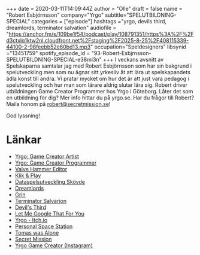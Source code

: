 +++ 
date = 2020-03-11T14:09:44Z
author = "Olle"
draft = false
name = "Robert Esbjörnsson"
company="Yrgo"
subtitle="SPELUTBILDNING-SPECIAL"
categories = ["episode"]
hashtags ="yrgo, devils third, dreamlords, terminator salvation"
audiofile = "https://anchor.fm/s/109be1f54/podcast/play/108791351/https%3A%2F%2Fd3ctxlq1ktw2nl.cloudfront.net%2Fstaging%2F2025-8-25%2F408115339-44100-2-98feebb52e60bd13.mp3"
occupation="Speldesigners"
libsynid ="13451759"
spotify_episode_id = "93-Robert-Esbjrnsson-SPELUTBILDNING-SPECIAL-e38mi3n"
+++ 
I veckans avsnitt av Spelskaparna samtalar jag med Robert Esbjörnsson som har sin bakgrund i spelutveckling men som nu ägnar sitt yrkesliv åt att lära ut spelskapandets ädla konst till andra. Vi pratar mycket om hur det är att just vara pedagog i spelutveckling och hur man som lärare aldrig slutar lära sig. Robert driver utbildningen Game Creator Programmer hos Yrgo i Göteborg. Låter det som en utbildning för dig? Mer info hittar du på yrgo.se. Har du frågor till Robert?
Maila honom på robert@secretmission.se!

God lyssning!

# Länkar
* [Yrgo: Game Creator Artist](https://yrgo.se/utbildningar/game-creator-artist/)
* [Yrgo: Game Creator Programmer](https://yrgo.se/utbildningar/game-creator-programmer/)
* [Valve Hammer Editor](https://developer.valvesoftware.com/wiki/Valve_Hammer_Editor)
* [Klik & Play](https://en.wikipedia.org/wiki/Clickteam)
* [Dataspelsutveckling Skövde](https://www.his.se/utbildning/dataspelsutveckling/)
* [Dreamlords](https://www.youtube.com/watch?v=ZRgEVEnmZ4w)
* [Grin](https://sv.wikipedia.org/wiki/Grin)
* [Terminator Salvarion](https://www.youtube.com/watch?v=UoP9mi-aa_A)
* [Devil's Third](https://www.youtube.com/watch?v=7yTldFe2m-A)
* [Let Me Google That For You](https://sv.lmgtfy.com/)
* [Yrgo - Itch.io](https://yrgo-game-creator.itch.io/)
* [Personal Space Station](https://yrgo-game-creator.itch.io/personal-space-station)
* [Tomas was Alone](https://www.youtube.com/watch?v=5K4zjNtQ3y8)
* [Secret Mission](http://www.secretmission.se/ )
* [Yrgo Game Creator (Instagram)](https://www.instagram.com/yrgo_game_creator/)